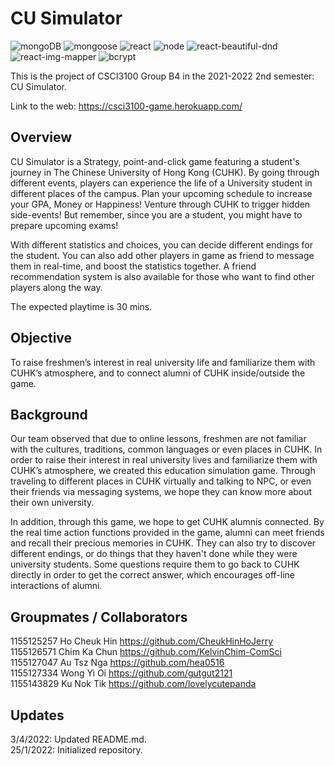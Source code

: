 # CU Simulator

![mongoDB](https://img.shields.io/github/package-json/dependency-version/kelvinchim-comsci/csci3100-project/mongodb)
![mongoose](https://img.shields.io/github/package-json/dependency-version/kelvinchim-comsci/csci3100-project/mongoose)
![react](https://img.shields.io/github/package-json/dependency-version/kelvinchim-comsci/csci3100-project/react)
![node](https://img.shields.io/node/v/npm)
![react-beautiful-dnd](https://img.shields.io/github/package-json/dependency-version/kelvinchim-comsci/csci3100-project/react-beautiful-dnd?color=yellow)
![react-img-mapper](https://img.shields.io/github/package-json/dependency-version/kelvinchim-comsci/csci3100-project/react-img-mapper?color=yellow)
![bcrypt](https://img.shields.io/github/package-json/dependency-version/kelvinchim-comsci/csci3100-project/bcrypt?color=red)


This is the project of CSCI3100 Group B4 in the 2021-2022 2nd semester: CU Simulator.

Link to the web: https://csci3100-game.herokuapp.com/

## Overview
CU Simulator is a Strategy, point-and-click game featuring a student's journey in The Chinese University of Hong Kong (CUHK). By going through different events, players can experience the life of a University student in different places of the campus. Plan your upcoming schedule to increase your GPA, Money or Happiness! Venture through CUHK to trigger hidden side-events! But remember, since you are a student, you might have to prepare upcoming exams! 

With different statistics and choices, you can decide different endings for the student. You can also add other players in game as friend to message them in real-time, and boost the statistics together. A friend recommendation system is also available for those who want to find other players along the way.

The expected playtime is 30 mins.

## Objective
To raise freshmen’s interest in real university life and familiarize them with CUHK’s atmosphere, and to connect alumni of CUHK inside/outside the game.

## Background
Our team observed that due to online lessons, freshmen are not familiar with the cultures, traditions, common languages or even places in CUHK. In order to raise their interest in real university lives and familiarize them with CUHK’s atmosphere, we created this education simulation game. Through traveling to different places in CUHK virtually and talking to NPC, or even their friends via messaging systems, we hope they can know more about their own university.

In addition, through this game, we hope to get CUHK alumnis connected. By the real time action functions provided in the game, alumni can meet friends and recall their precious memories in CUHK. They can also try to discover different endings, or do things that they haven't done while they were university students. Some questions require them to go back to CUHK directly in order to get the correct answer, which encourages off-line interactions of alumni.

## Groupmates / Collaborators
1155125257 Ho Cheuk Hin https://github.com/CheukHinHoJerry  
1155126571 Chim Ka Chun https://github.com/KelvinChim-ComSci  
1155127047 Au Tsz Nga https://github.com/hea0516  
1155127334 Wong Yi Oi https://github.com/gutgut2121  
1155143829 Ku Nok Tik https://github.com/lovelycutepanda  


## Updates
3/4/2022: Updated README.md.  
25/1/2022: Initialized repository.
